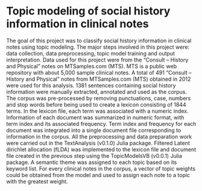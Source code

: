 # Topic modeling of social history information in clinical notes

The goal of this project was to classify social history information in clinical notes using topic modeling. The major steps involved in this project were: data collection, data preprocessing, topic model training and  output interpretation. Data used for this project were from the “Consult – History and Physical” notes on  MTSamples.com (MTS). MTS is a public web repository with about 5,000 sample clinical notes. A total of 491 “Consult – History and Physical” notes from MTSamples.com (MTS) obtained in 2012 were used for this analysis. 1381 sentences containing social history information were manually extracted, annotated and used as the corpus. The corpus was pre-processed by removing punctuations, case, numbers and stop words before being used to create a lexicon consisting of 1844 terms. In the lexicon file, each term was associated with a numeric index. Information of each document was summarized in numeric format, with term index and its associated frequency. Term index and frequency for each document was integrated into a single document file corresponding to information in the corpus. All the preprocessing and data preparation work were carried out in the TextAnalysis (v0.1.0) Julia package. Filtered Latent dirichlet allocation (fLDA) was implemented to the lexicon file and document file created in the previous step using the TopicModelsVB (v0.0.1) Julia package. A semantic theme was assigned to each topic based on its keyword list. For every clinical notes in the corpus, a vector of topic weights could be obtained from the model and used to assign each note to a topic with the greatest weight.
